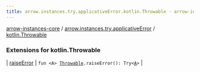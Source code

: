 ```yaml
---
title: arrow.instances.try.applicativeError.kotlin.Throwable - arrow-instances-core
---
```


[arrow-instances-core](../../index.html) / [arrow.instances.try.applicativeError](../index.html) / [kotlin.Throwable](./index.html)

### Extensions for kotlin.Throwable

| [raiseError](raise-error.html) | `fun <A> `[`Throwable`](https://kotlinlang.org/api/latest/jvm/stdlib/kotlin/-throwable/index.html)`.raiseError(): Try<`[`A`](raise-error.html#A)`>` |


